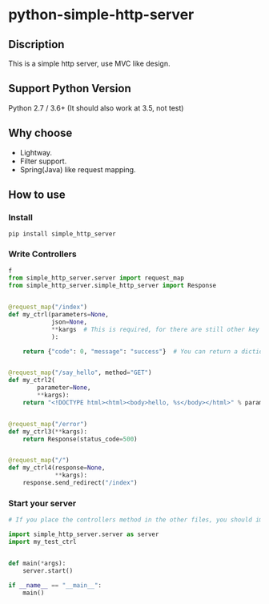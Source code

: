 # python-simple-http-server

## Discription

This is a simple http server, use MVC like design.

## Support Python Version

Python 2.7 / 3.6+ (It should also work at 3.5, not test)

## Why choose

* Lightway.
* Filter support.
* Spring(Java) like request mapping.

## How to use

### Install

```Shell
pip install simple_http_server
```

### Write Controllers

```python
f
from simple_http_server.server import request_map
from simple_http_server.simple_http_server import Response


@request_map("/index")
def my_ctrl(parameters=None,
            json=None,
            **kargs  # This is required, for there are still other key arguments that will set to call this function
            ):

    return {"code": 0, "message": "success"}  # You can return a dictionary, a string or a `simple_http_server.simple_http_server.Response` object.


@request_map("/say_hello", method="GET")
def my_ctrl2(
        parameter=None,
        **kargs):
    return "<!DOCTYPE html><html><body>hello, %s</body></html>" % parameter["name"]


@request_map("/error")
def my_ctrl3(**kargs):
    return Response(status_code=500)


@request_map("/")
def my_ctrl4(response=None,
             **kargs):
    response.send_redirect("/index")
```

### Start your server

```python
# If you place the controllers method in the other files, you should import them here.

import simple_http_server.server as server
import my_test_ctrl


def main(*args):
    server.start()

if __name__ == "__main__":
    main()
```